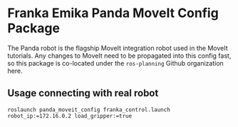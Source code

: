 # Franka Emika Panda MoveIt Config Package

The Panda robot is the flagship MoveIt integration robot used in the MoveIt tutorials.
Any changes to MoveIt need to be propagated into this config fast, so this package
is co-located under the ``ros-planning`` Github organization here.


## Usage connecting with real robot

```
roslaunch panda_moveit_config franka_control.launch robot_ip:=172.16.0.2 load_gripper:=true
```